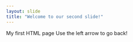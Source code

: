 ```yaml
---
layout: slide
title: "Welcome to our second slide!"
---
```

My first HTML page 
Use the left arrow to go back!
